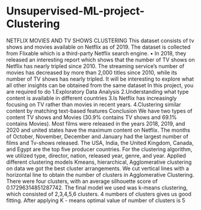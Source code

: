 # Unsupervised-ML-project-Clustering
NETFLIX MOVIES AND TV SHOWS  CLUSTERING
This dataset consists of tv shows and movies available on Netflix as of 2019.
The dataset is collected from Flixable which is a third-party Netflix search engine. • In 2018, they released an interesting report which shows that the number of TV shows on
Netflix has nearly tripled since 2010. The streaming service’s number of movies has decreased by more than 2,000 titles since 2010, while its number of TV shows has nearly tripled. 
It will be interesting to explore what all other insights can be obtained from the same dataset
In this project, you are required to do
1.Exploratory Data Analysis
2.Understanding what type content is available in different countries
3.Is Netflix has increasingly focusing on TV rather than movies in recent years.
4.Clustering similar content by matching text-based features
Conclusion
We have two types of content TV shows and Movies (30.9% contains TV shows and 69.1% contains Movies).
Most films were released in the years 2018, 2019, and 2020 and united states have the maximum content on Netflix.
The months of October, November, December and January had the largest number of films and Tv-shows released.
The USA, India, the United Kingdom, Canada, and Egypt are the top five producer countries.
For the clustering algorithm, we utilized type, director, nation, released year, genre, and year.
Applied different clustering models Kmeans, hierarchical, Agglomerative clustering on data we got the best cluster arrangements.
We cut vertical lines with a horizontal line to obtain the number of clusters in Agglomerative Clustering. There were
four clusters, with an average silhouette score of 0.17296314851287742.
The final model we used was k-means clustering, which consisted of 2,3,4,5,6 clusters. 4 numbers of clusters gives us good fitting.
After applying K - means optimal value of number of clusters is 5
